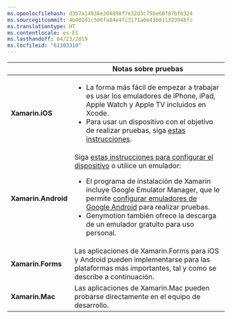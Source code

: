 ```yaml
---
ms.openlocfilehash: d3b7a14938e204898f7e32d3c75be60787bfb324
ms.sourcegitcommit: 4b402d1c508fa84e4fc3171a6e43b811323948fc
ms.translationtype: HT
ms.contentlocale: es-ES
ms.lasthandoff: 04/23/2019
ms.locfileid: "61303310"
---
```

||Notas sobre pruebas|
|---|---|
|**Xamarin.iOS**|<ul><li>La forma más fácil de empezar a trabajar es usar los emuladores de iPhone, iPad, Apple Watch y Apple TV incluidos en Xcode.</li><li>Para usar un dispositivo con el objetivo de realizar pruebas, siga <a href="~/ios/get-started/installation/device-provisioning/index.md">estas instrucciones</a>.</li></ul>|
|**Xamarin.Android**|Siga <a href="~/android/get-started/installation/set-up-device-for-development.md">estas instrucciones para configurar el dispositivo</a> o utilice un emulador:<ul><li>El programa de instalación de Xamarin incluye Google Emulator Manager, que le permite <a href="~/android/deploy-test/debugging/android-sdk-emulator/index.md">configurar emuladores de Google Android</a> para realizar pruebas.</li><li>Genymotion también ofrece la descarga de un emulador gratuito para uso personal.</li></ul>|
|**Xamarin.Forms**|Las aplicaciones de Xamarin.Forms para iOS y Android pueden implementarse para las plataformas más importantes, tal y como se describe a continuación.|
|**Xamarin.Mac**|Las aplicaciones de Xamarin.Mac pueden probarse directamente en el equipo de desarrollo.|
